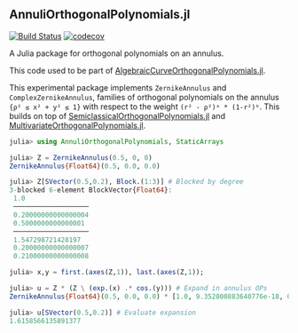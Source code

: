 ## AnnuliOrthogonalPolynomials.jl

[![Build Status](https://github.com/ioannisPApapadopoulos/AnnuliOrthogonalPolynomials.jl/workflows/CI/badge.svg)](https://github.com/JuliaApproximation/MultivariateOrthogonalPolynomials.jl/actions)
[![codecov](https://github.com/ioannisPApapadopoulos/AnnuliOrthogonalPolynomials.jl/branch/master/graph/badge.svg)](https://codecov.io/gh/JuliaApproximation/MultivariateOrthogonalPolynomials.jl)


A Julia package for orthogonal polynomials on an annulus.

This code used to be part of [AlgebraicCurveOrthogonalPolynomials.jl](https://github.com/JuliaApproximation/AlgebraicCurveOrthogonalPolynomials.jl).


This experimental package implements `ZernikeAnnulus` and `ComplexZernikeAnnulus`,
families of orthogonal polynomials on the annulus `{ρ² ≤ x² + y² ≤ 1}`
with respect to the weight `(r² - ρ²)ᵃ * (1-r²)ᵇ`. This builds on top of
[SemiclassicalOrthogonalPolynomials.jl](https://github.com/JuliaApproximation/SemiclassicalOrthogonalPolynomials.jl) and [MultivariateOrthogonalPolynomials.jl](https://github.com/JuliaApproximation/MultivariateOrthogonalPolynomials.jl).

```julia
julia> using AnnuliOrthogonalPolynomials, StaticArrays

julia> Z = ZernikeAnnulus(0.5, 0, 0)
ZernikeAnnulus{Float64}(0.5, 0.0, 0.0)

julia> Z[SVector(0.5,0.2), Block.(1:3)] # Blocked by degree
3-blocked 6-element BlockVector{Float64}:
 1.0
 ───────────────────
 0.20000000000000004
 0.5000000000000001
 ───────────────────
 1.547298721428197
 0.20000000000000007
 0.21000000000000008

julia> x,y = first.(axes(Z,1)), last.(axes(Z,1));

julia> u = Z * (Z \ (exp.(x) .* cos.(y))) # Expand in annulus OPs
ZernikeAnnulus{Float64}(0.5, 0.0, 0.0) * [1.0, 9.352800883640776e-18, 0.9999999999999999, -5.2512913921638607e-17, -2.337754850841795e-18, 0.5, 2.153350906504162e-18, 1.1925107582660448e-17, -5.513529126039963e-18, 0.1666666666666666  …  ]

julia> u[SVector(0.5,0.2)] # Evaluate expansion
1.6158566135891377
```